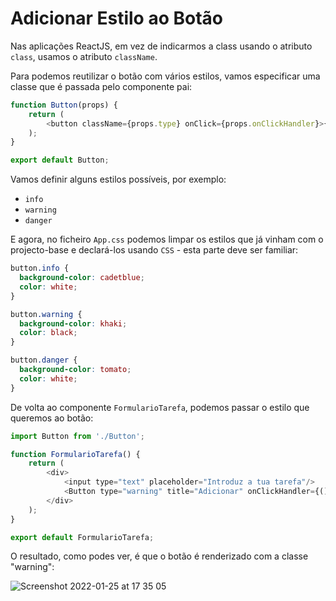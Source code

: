 # Adicionar Estilo ao Botão

Nas aplicações ReactJS, em vez de indicarmos a class usando o atributo `class`, usamos o atributo `className`. 

Para podemos reutilizar o botão com vários estilos, vamos especificar uma classe que é passada pelo componente pai:

```javascript
function Button(props) {
    return (
        <button className={props.type} onClick={props.onClickHandler}>{ props.title }</button>
    );
}

export default Button;
```

Vamos definir alguns estilos possíveis, por exemplo:
* `info`
* `warning`
* `danger`

E agora, no ficheiro `App.css` podemos limpar os estilos que já vinham com o projecto-base e declará-los usando `CSS` - esta parte deve ser familiar:

```css
button.info {
  background-color: cadetblue;
  color: white;
}

button.warning {
  background-color: khaki;
  color: black;
}

button.danger {
  background-color: tomato;
  color: white;
}
```

De volta ao componente `FormularioTarefa`, podemos passar o estilo que queremos ao botão:

```javascript
import Button from './Button';

function FormularioTarefa() {
    return (
        <div>
            <input type="text" placeholder="Introduz a tua tarefa"/>
            <Button type="warning" title="Adicionar" onClickHandler={() => alert("Alguém clicou no botão de adicionar tarefa")}/>
        </div>        
    );
}

export default FormularioTarefa;
```

O resultado, como podes ver, é que o botão é renderizado com a classe "warning":

![Screenshot 2022-01-25 at 17 35 05](https://user-images.githubusercontent.com/39055313/151029068-2411cc23-e8b3-4925-b6e6-cb51de6dd2e9.png)

